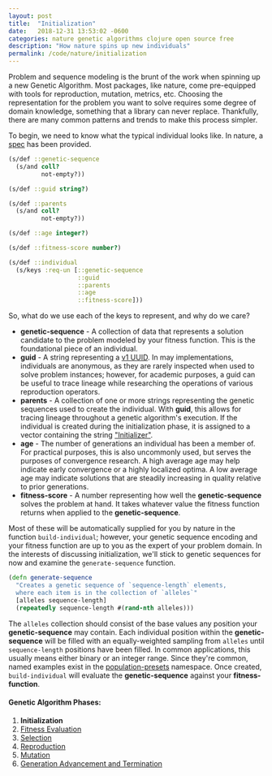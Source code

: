 ```yaml
---
layout: post
title:  "Initialization"
date:   2018-12-31 13:53:02 -0600
categories: nature genetic algorithms clojure open source free
description: "How nature spins up new individuals"
permalink: /code/nature/initialization
---
```


Problem and sequence modeling is the brunt of the work when spinning up a new Genetic Algorithm.
Most packages, like nature, come pre-equipped with tools for reproduction, mutation, metrics, etc.
Choosing the representation for the problem you want to solve requires some degree of domain knowledge, something that a library can never replace.
Thankfully, there are many common patterns and trends to make this process simpler.

To begin, we need to know what the typical individual looks like.
In nature, a [spec](https://github.com/nnichols/nature/blob/master/src/nature/spec.clj) has been provided.

```clojure
(s/def ::genetic-sequence
  (s/and coll?
         not-empty?))

(s/def ::guid string?)

(s/def ::parents
  (s/and coll?
         not-empty?))

(s/def ::age integer?)

(s/def ::fitness-score number?)

(s/def ::individual
  (s/keys :req-un [::genetic-sequence
                   ::guid
                   ::parents
                   ::age
                   ::fitness-score]))
```

So, what do we use each of the keys to represent, and why do we care?

* **genetic-sequence** - A collection of data that represents a solution candidate to the problem modeled by your fitness function. This is the foundational piece of an individual.
* **guid** - A string representing a [v1 UUID](https://en.wikipedia.org/wiki/Universally_unique_identifier). In may implementations, individuals are anonymous, as they are rarely inspected when used to solve problem instances; however, for academic purposes, a guid can be useful to trace lineage while researching the operations of various reproduction operators.
* **parents** - A collection of one or more strings representing the genetic sequences used to create the individual. With **guid**, this allows for tracing lineage throughout a genetic algorithm's execution. If the individual is created during the initialization phase, it is assigned to a vector containing the string ["Initializer"](https://github.com/nnichols/nature/blob/master/src/nature/population_presets.clj).
* **age** - The number of generations an individual has been a member of. For practical purposes, this is also uncommonly used, but serves the purposes of convergence research. A high average age may help indicate early convergence or a highly localized optima. A low average age may indicate solutions that are steadily increasing in quality relative to prior generations.
* **fitness-score** - A number representing how well the **genetic-sequence** solves the problem at hand. It takes whatever value the fitness function returns when applied to the **genetic-sequence**.

Most of these will be automatically supplied for you by nature in the function `build-individual`; however, your genetic sequence encoding and your fitness function are up to you as the expert of your problem domain.
In the interests of discussing initialization, we'll stick to genetic sequences for now and examine the `generate-sequence` function.

```clojure
(defn generate-sequence
  "Creates a genetic sequence of `sequence-length` elements,
  where each item is in the collection of `alleles`"
  [alleles sequence-length]
  (repeatedly sequence-length #(rand-nth alleles)))
```

The `alleles` collection should consist of the base values any position your **genetic-sequence** may contain.
Each individual position within the **genetic-sequence** will be filled with an equally-weighted sampling from `alleles` until `sequence-length` positions have been filled.
In common applications, this usually means either binary or an integer range.
Since they're common, named examples exist in the [population-presets](https://github.com/nnichols/nature/blob/master/src/nature/population_presets.clj) namespace.
Once created, `build-individual` will evaluate the **genetic-sequence** against your **fitness-function**.

#### Genetic Algorithm Phases:
1. **Initialization**
2. [Fitness Evaluation](/code/nature/fitness-evaluation)
3. [Selection](/code/nature/selection)
4. [Reproduction](/code/nature/reproduction)
5. [Mutation](/code/nature/mutation)
6. [Generation Advancement and Termination](/code/nature/termination)
